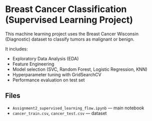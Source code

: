 # Breast Cancer Classification (Supervised Learning Project)

This machine learning project uses the Breast Cancer Wisconsin (Diagnostic) dataset to classify tumors as malignant or benign.

It includes:
- Exploratory Data Analysis (EDA)
- Feature Engineering
- Model selection (SVC, Random Forest, Logistic Regression, KNN)
- Hyperparameter tuning with GridSearchCV
- Performance evaluation on test set

## Files
- `Assignment2_supervised_learning_flow.ipynb` — main notebook
- `cancer_train.csv`, `cancer_test.csv` — dataset
